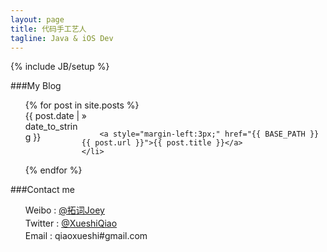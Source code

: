 ```yaml
---
layout: page
title: 代码手工艺人
tagline: Java & iOS Dev
---
```

{% include JB/setup %}

###My Blog
<ul>
  {% for post in site.posts %}
    <li style="list-style:none; margin-bottom:3px;">
    	<div style="text-align:left; display:block; width:90px; float:left;">
    		<span>{{ post.date | date_to_string }}</span> 
    	</div>
    	<span>&raquo;</span>
    	 
    	<a style="margin-left:3px;" href="{{ BASE_PATH }}{{ post.url }}">{{ post.title }}</a>
    </li>
  {% endfor %}
</ul>

###Contact me
<ul>
	<li style="list-style:none; margin-bottom:3px;">Weibo : <a href="http://weibo.com/2js3">@拓词Joey</a>  </li>
	<li style="list-style:none; margin-bottom:3px;">Twitter : <a href="https://twitter.com/XueshiQiao">@XueshiQiao</a>  </li>
	<li style="list-style:none; margin-bottom:3px;">Email : qiaoxueshi#gmail.com</li>
</ul>

